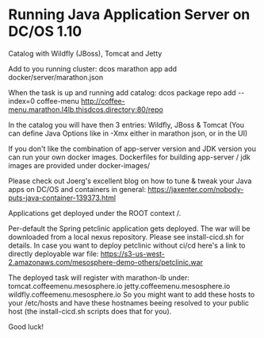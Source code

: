 # Running Java Application Server on DC/OS 1.10

Catalog with Wildfly (JBoss), Tomcat and Jetty

Add to you running cluster:
dcos marathon app add docker/server/marathon.json

When the task is up and running add catalog:
dcos package repo add --index=0 coffee-menu http://coffee-menu.marathon.l4lb.thisdcos.directory:80/repo

In the catalog you will have then 3 entries: Wildfly, JBoss & Tomcat
(You can define Java Options like in -Xmx either in marathon json, or in the UI)

If you don't like the combination of app-server version and JDK version you can run your own docker images.
Dockerfiles for building app-server / jdk images are provided under docker-images/

Please check out Joerg's excellent blog on how to tune & tweak your Java apps on DC/OS and containers in general:
https://jaxenter.com/nobody-puts-java-container-139373.html

Applications get deployed under the ROOT context /.

Per-default the Spring petclinic application gets deployed. The war will be downloaded from a local nexus repository. Please see install-cicd.sh for details.
In case you want to deploy petclinic without ci/cd here's a link to directly deployable war file:
https://s3-us-west-2.amazonaws.com/mesosphere-demo-others/petclinic.war

The deployed task will register with marathon-lb under:
tomcat.coffeemenu.mesosphere.io
jetty.coffeemenu.mesosphere.io
wildfly.coffeemenu.mesosphere.io
So you might want to add these hosts to your /etc/hosts and have these hostnames beeing resolved to your public host (the install-cicd.sh scripts does that for you).

Good luck!





